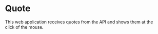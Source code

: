 # Quote

This web application receives quotes from the API and shows them at the click of the mouse.
